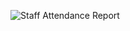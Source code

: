![Staff Attendance Report](https://raw.githubusercontent.com/Boodie001/Staff-Attendance-Report/main/Image_for_repo.png)
